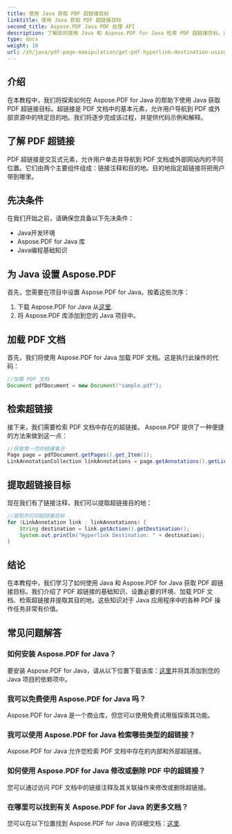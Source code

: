 ```yaml
---
title: 使用 Java 获取 PDF 超链接目标
linktitle: 使用 Java 获取 PDF 超链接目标
second_title: Aspose.PDF Java PDF 处理 API
description: 了解如何使用 Java 和 Aspose.PDF for Java 检索 PDF 超链接目标。通过这个综合教程中的代码示例逐步学习。
type: docs
weight: 10
url: /zh/java/pdf-page-manipulation/get-pdf-hyperlink-destination-using-java/
---
```


## 介绍

在本教程中，我们将探索如何在 Aspose.PDF for Java 的帮助下使用 Java 获取 PDF 超链接目标。超链接是 PDF 文档中的基本元素，允许用户导航到 PDF 或外部资源中的特定目的地。我们将逐步完成该过程，并提供代码示例和解释。

## 了解 PDF 超链接

PDF 超链接是交互式元素，允许用户单击并导航到 PDF 文档或外部网站内的不同位置。它们由两个主要组件组成：链接注释和目的地。目的地指定超链接将把用户带到哪里。

## 先决条件

在我们开始之前，请确保您具备以下先决条件：
- Java开发环境
- Aspose.PDF for Java 库
- Java编程基础知识

## 为 Java 设置 Aspose.PDF

首先，您需要在项目中设置 Aspose.PDF for Java。按着这些次序：
1. 下载 Aspose.PDF for Java 从[这里](https://releases.aspose.com/pdf/java/).
2. 将 Aspose.PDF 库添加到您的 Java 项目中。

## 加载 PDF 文档

首先，我们将使用 Aspose.PDF for Java 加载 PDF 文档。这是执行此操作的代码：

```java
//加载 PDF 文档
Document pdfDocument = new Document("sample.pdf");
```

## 检索超链接

接下来，我们需要检索 PDF 文档中存在的超链接。 Aspose.PDF 提供了一种便捷的方法来做到这一点：

```java
//获取第一页的链接集合
Page page = pdfDocument.getPages().get_Item(1);
LinkAnnotationCollection linkAnnotations = page.getAnnotations().getLinkAnnotations();
```

## 提取超链接目标

现在我们有了链接注释，我们可以提取超链接目的地：

```java
//提取并打印超链接目标
for (LinkAnnotation link : linkAnnotations) {
    String destination = link.getAction().getDestination();
    System.out.println("Hyperlink Destination: " + destination);
}
```

## 结论

在本教程中，我们学习了如何使用 Java 和 Aspose.PDF for Java 获取 PDF 超链接目标。我们介绍了 PDF 超链接的基础知识、设置必要的环境、加载 PDF 文档、检索超链接并提取其目的地。这些知识对于 Java 应用程序中的各种 PDF 操作任务非常有价值。

## 常见问题解答

### 如何安装 Aspose.PDF for Java？

要安装 Aspose.PDF for Java，请从以下位置下载该库：[这里](https://releases.aspose.com/pdf/java/)并将其添加到您的 Java 项目的依赖项中。

### 我可以免费使用 Aspose.PDF for Java 吗？

Aspose.PDF for Java 是一个商业库，但您可以使用免费试用版探索其功能。

### 我可以使用 Aspose.PDF for Java 检索哪些类型的超链接？

Aspose.PDF for Java 允许您检索 PDF 文档中存在的内部和外部超链接。

### 如何使用 Aspose.PDF for Java 修改或删除 PDF 中的超链接？

您可以通过访问 PDF 文档中的链接注释及其关联操作来修改或删除超链接。

### 在哪里可以找到有关 Aspose.PDF for Java 的更多文档？

您可以在以下位置找到 Aspose.PDF for Java 的详细文档：[这里](https://reference.aspose.com/pdf/java/).